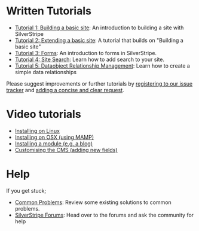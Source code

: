 # Written Tutorials

 * [Tutorial 1: Building a basic site](1-building-a-basic-site): An introduction to building a site with
SilverStripe
 * [Tutorial 2: Extending a basic site](2-extending-a-basic-site): A tutorial that builds on "Building a basic
site"
 * [Tutorial 3: Forms](3-forms): An introduction to forms in SilverStripe.
 * [Tutorial 4: Site Search](4-site-search): Learn how to add search to your site.
 * [Tutorial 5: Dataobject Relationship Management](5-dataobject-relationship-management): Learn how to create
a simple data relationships


Please suggest improvements or further tutorials by [registering to our issue
tracker](http://open.silverstripe.com/register) and [adding a concise and clear request](http://open.silverstripe.com/newticket/?component=Documentation).

#  Video tutorials

 * [Installing on Linux](http://silverstripe.org/assets/screencasts/Tutorial-InstallingLinux-DM08.swf)
 * [Installing on OSX (using
MAMP)](http://silverstripe.org/assets/screencasts/Tutorial-InstallingMAMP-SW08.swf)
 * [Installing a module (e.g. a
blog)](http://silverstripe.org/assets/screencasts/Tutorial-InstallingBlogModule-DM08.swf)
 * [Customising the CMS (adding new
fields)](http://silverstripe.org/assets/screencasts/Tutorial-ChangingFields-DM08.swf)

# Help

If you get stuck;

 * [Common Problems](/topics/common-problems): Review some existing solutions to common problems.
 * [SilverStripe Forums](http://www.silverstripe.com/silverstripe-forum/): Head over to the forums and ask the community
for help
